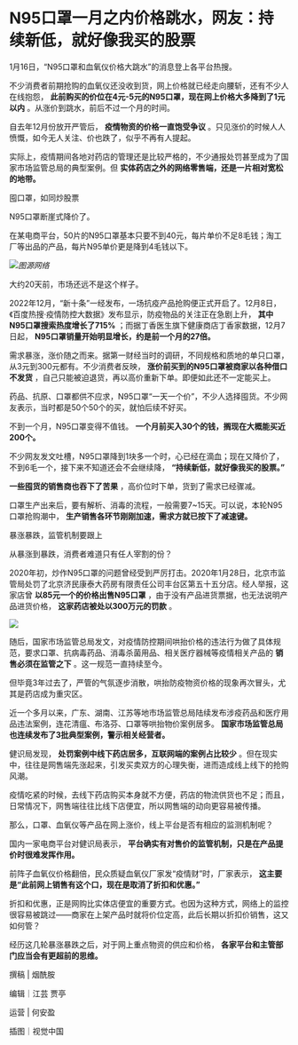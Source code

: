 # N95口罩一月之内价格跳水，网友：持续新低，就好像我买的股票

1月16日，“N95口罩和血氧仪价格大跳水”的消息登上各平台热搜。

不少消费者前期抢购的血氧仪还没收到货，网上价格就已经走向腰斩，还有不少人在线抱怨，
**此前购买的价位在4元-5元的N95口罩，现在网上价格大多降到了1元以内** 。从涨价到跳水，前后不过一个月的时间。

自去年12月份放开严管后， **疫情物资的价格一直饱受争议** 。只见涨价的时候人人愤慨，如今无人关注、价也跌了，似乎不再有人提起。

实际上，疫情期间各地对药店的管理还是比较严格的，不少通报处罚甚至成为了国家市场监管总局的典型案例。但
**实体药店之外的网络零售端，还是一片相对宽松的地带。**

囤口罩，如同炒股票

N95口罩断崖式降价了。

在某电商平台，50片的N95口罩基本只要不到40元，每片单价不足8毛钱；淘工厂等出品的产品，每片N95单价更是降到4毛钱以下。

![](https://inews.gtimg.com/newsapp_bt/0/15614121815/1000)_图源网络_

大约20天前，市场还远不是这个样子。

2022年12月，“新十条”一经发布，一场抗疫产品抢购便正式开启了。12月8日，《百度热搜·疫情防控大数据》发布显示，防疫物品的关注正在急剧上升，
**其中N95口罩搜索热度增长了715%** ；而据丁香医生旗下健康商店丁香家数据，12月7日起，
**N95口罩销量开始明显增长，约是前一个月的27倍。**

需求暴涨，涨价随之而来。据第一财经当时的调研，不同规格和质地的单只口罩，从3元到300元都有。不少消费者反映，
**涨价前买到的N95口罩被商家以各种借口不发货** ，自己只能被迫退货，再以高价重新下单。即便如此还不一定能买上。

药品、抗原、口罩都供不应求，N95口罩“一天一个价”，不少人选择囤货。不少网友表示，当时都是50个50个的买，就怕后续不好买。

不到一个月，N95口罩变得不值钱。 **一个月前买入30个的钱，搁现在大概能买近200个。**

不少网友发文吐槽，N95口罩降到1块多一个时，心已经在滴血；现在又降价了，不到6毛一个，接下来不知道还会不会继续降，
**“持续新低，就好像我买的股票。”**

**一些囤货的销售商也吞下了苦果** ，高价位时下单，货到了需求已经骤减。

口罩生产出来后，要有解析、消毒的流程，一般需要7~15天。可以说，本轮N95口罩抢购潮中， **生产销售各环节刚刚加速，需求方就已按下了减速键。**

暴涨暴跌，监管机制要跟上

从暴涨到暴跌，消费者难道只有任人宰割的份？

2020年初，炒作N95口罩的问题曾经受到严厉打击。2020年1月28日，北京市监管局处罚了北京济民康泰大药房有限责任公司丰台区第五十五分店。经人举报，这家店曾
**以85元一个的价格出售N95口罩** ，由于没有产品进货票据，也无法说明产品进货价格， **这家药店被处以300万元的罚款** 。

![](https://inews.gtimg.com/newsapp_bt/0/15614121813/1000)

随后，国家市场监管总局发文，对疫情防控期间哄抬价格的违法行为做了具体规范，要求口罩、抗病毒药品、消毒杀菌用品、相关医疗器械等疫情相关产品的
**销售必须在监管之下** 。这一规范一直持续至今。

但毕竟3年过去了，严管的气氛逐步消散，哄抬防疫物资价格的现象再次冒头，尤其是药店成为重灾区。

近一个多月以来，广东、湖南、江苏等地市场监管总局陆续发布涉疫药品和医疗用品违法案例，连花清瘟、布洛芬、口罩等哄抬物价案例居多。
**国家市场监管总局也连续发布了3批典型案例，警示相关经营者。**

健识局发现， **处罚案例中线下药店居多，互联网端的案例占比较少**
。但在现实中，往往是网售端先涨起来，引发买卖双方的心理失衡，进而造成线上线下的抢购风潮。

疫情吃紧的时候，去线下药店购买本身就不方便，药店的物流供货也不足；而且，日常情况下，网售端往往比线下店便宜，所以网售端的动向更容易被传播。

那么，口罩、血氧仪等产品在网上涨价，线上平台是否有相应的监测机制呢？

国内一家电商平台对健识局表示， **平台确实有对售价的监管机制，只是在产品提价时很难发挥作用。**

前阵子血氧仪价格翻倍，民众质疑血氧仪厂家发“疫情财”时，厂家表示， **这主要是“此前网上销售有这个口，现在是取消了折扣和优惠。”**

折扣和优惠，正是网购比实体店便宜的重要方式。也因为这种方式，网络上的监控很容易被跳过——商家在上架产品时就将价位定高，此后长期以折扣价销售，这又如何管？

经历这几轮暴涨暴跌之后，对于网上重点物资的供应和价格， **各家平台和主管部门应当会有更超前的思维。**

撰稿 | 烟酰胺

编辑｜江芸 贾亭

运营 | 何安盈

插图｜视觉中国


